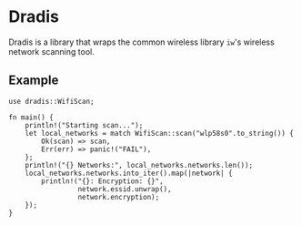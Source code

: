 Dradis
===

Dradis is a library that wraps the common wireless library `iw`'s wireless network scanning tool.

Example
---
```
use dradis::WifiScan;

fn main() {
    println!("Starting scan...");
    let local_networks = match WifiScan::scan("wlp58s0".to_string()) {
        Ok(scan) => scan,
        Err(err) => panic!("FAIL"),
    };
    println!("{} Networks:", local_networks.networks.len());
    local_networks.networks.into_iter().map(|network| {
        println!("{}: Encryption: {}",
                 network.essid.unwrap(),
                 network.encryption);
    });
}
```
